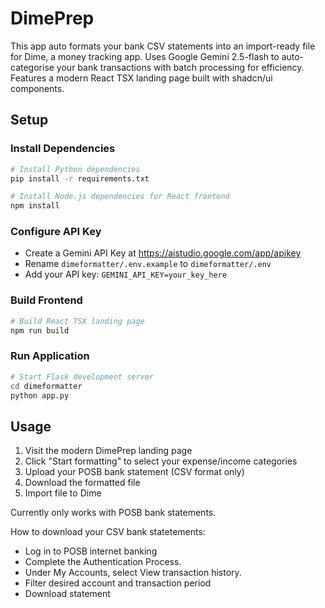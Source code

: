 # DimePrep
This app auto formats your bank CSV statements into an import-ready file for Dime, a money tracking app.
Uses Google Gemini 2.5-flash to auto-categorise your bank transactions with batch processing for efficiency.
Features a modern React TSX landing page built with shadcn/ui components.

## Setup

### Install Dependencies
```bash
# Install Python dependencies
pip install -r requirements.txt

# Install Node.js dependencies for React frontend
npm install
```

### Configure API Key
- Create a Gemini API Key at https://aistudio.google.com/app/apikey
- Rename `dimeformatter/.env.example` to `dimeformatter/.env`
- Add your API key: `GEMINI_API_KEY=your_key_here`

### Build Frontend
```bash
# Build React TSX landing page
npm run build
```

### Run Application
```bash
# Start Flask development server
cd dimeformatter
python app.py
```

## Usage
1. Visit the modern DimePrep landing page
2. Click "Start formatting" to select your expense/income categories
3. Upload your POSB bank statement (CSV format only)
4. Download the formatted file
5. Import file to Dime

Currently only works with POSB bank statements.

How to download your CSV bank statetements:
- Log in to POSB internet banking
- Complete the Authentication Process.
- Under My Accounts, select View transaction history.
- Filter desired account and transaction period
- Download statement
